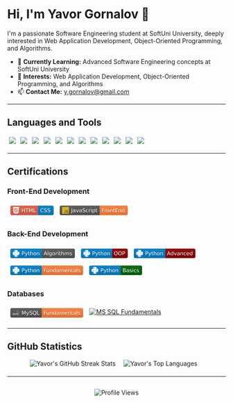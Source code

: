 # Hi, I'm Yavor Gornalov 👋

I'm a passionate Software Engineering student at SoftUni University, deeply interested in Web Application Development, Object-Oriented Programming, and Algorithms. 

- 🌱 **Currently Learning:** Advanced Software Engineering concepts at SoftUni University
- 🔭 **Interests:** Web Application Development, Object-Oriented Programming, and Algorithms
- 📫 **Contact Me:** y.gornalov@gmail.com

---

## Languages and Tools

<div>
  <img style="display: inline-block; margin:0.25em;" src="https://skillicons.dev/icons?i=cs">
  <img style="display: inline-block; margin:0.25em;" src="https://skillicons.dev/icons?i=dotnet">
  <img style="display: inline-block; margin:0.25em;" src="https://skillicons.dev/icons?i=py">
  <img style="display: inline-block; margin:0.25em;" src="https://skillicons.dev/icons?i=js">
  <img style="display: inline-block; margin:0.25em;" src="https://skillicons.dev/icons?i=html">
  <img style="display: inline-block; margin:0.25em;" src="https://skillicons.dev/icons?i=css">
  <img style="display: inline-block; margin:0.25em;" src="https://skillicons.dev/icons?i=mysql">
  <img style="display: inline-block; margin:0.25em;" src="https://skillicons.dev/icons?i=postgres">
  <img style="display: inline-block; margin:0.25em;" src="https://skillicons.dev/icons?i=visualstudio">
  <img style="display: inline-block; margin:0.25em;" src="https://skillicons.dev/icons?i=pycharm">
  <img style="display: inline-block; margin:0.25em;" src="https://skillicons.dev/icons?i=vscode">
  <img style="display: inline-block; margin:0.25em;" src="https://skillicons.dev/icons?i=github">
</div>

---

## Certifications

### Front-End Development
<div style="display: flex; flex-wrap: wrap;">
  <a href="./certificates/html_css_cert.jpeg">
    <img src="./badges/html_css_badge.svg" alt="HTML & CSS" height="22px" style="margin: 0.5em;">
  </a>
  <a href="./certificates/js_front_end_cert.jpeg">
    <img src="./badges/js_front_end_badge.svg" alt="JavaScript Front-End" height="22px" style="margin: 0.5em;">
  </a>
</div>

### Back-End Development
<div style="display: flex; flex-wrap: wrap;">
  <a href="./certificates/python_algorithms_cert.jpeg">
    <img src="./badges/python_algorithms_badge.svg" alt="Algorithms" height="22px" style="margin: 0.5em;">
  </a>
  <a href="./certificates/python_oop_cert.jpeg">
    <img src="./badges/python_oop_badge.svg" alt="Python OOP" height="22px" style="margin: 0.5em;">
  </a>
  <a href="./certificates/python_advanced_cert.jpeg">
    <img src="./badges/python_advanced_badge.svg" alt="Python Advanced" height="22px" style="margin: 0.5em;">
  </a>
  <a href="./certificates/python_fundamentals_cert.jpeg">
    <img src="./badges/python_fundamentals_badge.svg" alt="Python Fundamentals" height="22px" style="margin: 0.5em;">
  </a>
  <a href="./certificates/python_basics_cert.jpeg">
    <img src="./badges/python_basics_badge.svg" alt="Python Basics" height="22px" style="margin: 0.5em;">
  </a>
</div>

### Databases
<div style="display: flex; flex-wrap: wrap;">
  <a href="./certificates/mysql_fundamentals_cert.jpeg">
    <img src="./badges/mysql_fundamentals_badge.svg" alt="MySQL Fundamentals" height="22px" style="margin: 0.5em;">
  </a>
  <a href="./certificates/mssql_fundamentals_cert.jpeg">
    <img src="https://img.shields.io/badge/MS%20SQL-Fundamentals-orange?logo=microsoftsqlserver&labelColor=darkgreen&logoColor=white&style=flat" alt="MS SQL Fundamentals" height="22px" style="margin: 0.5em;">
  </a>
</div>

---

## GitHub Statistics

<div align="center">
  <img height="180" src="https://streak-stats.demolab.com?user=yavor-gornalov&theme=dark&border_radius=4.4&background=45%2C09131B%2C09131B&border=0C1A25" alt="Yavor's GitHub Streak Stats" style="padding-right: 1em; padding-bottom: 0.5em;">
  <img height="180" src="https://github-readme-stats-git-masterrstaa-rickstaa.vercel.app/api/top-langs/?username=yavor-gornalov&layout=compact&hide_border=false&title_color=ff652f&icon_color=FFE400&bg_color=09131B&text_color=ffffff&border_color=0c1a25" alt="Yavor's Top Languages" style="padding-right: 1em; padding-bottom: 0.5em;">
</div>

---

<div align="center">
  <img src="https://komarev.com/ghpvc/?username=yavor-gornalov&style=flat-square" alt="Profile Views" style="padding-top: 1em; padding-bottom: 1em;">
</div>
